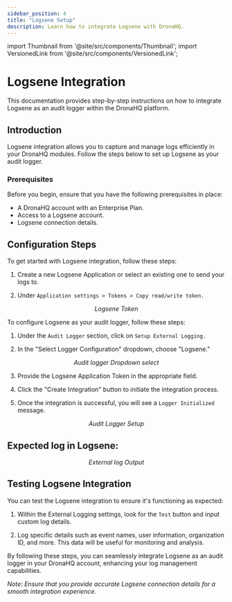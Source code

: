 ```yaml
---
sidebar_position: 4
title: "Logsene Setup"
description: Learn how to integrate Logsene with DronaHQ.
---
```


import Thumbnail from '@site/src/components/Thumbnail';
import VersionedLink from '@site/src/components/VersionedLink';

# Logsene Integration

This documentation provides step-by-step instructions on how to integrate Logsene as an audit logger within the DronaHQ platform.

## Introduction

Logsene integration allows you to capture and manage logs efficiently in your DronaHQ modules. Follow the steps below to set up Logsene as your audit logger.

### Prerequisites

Before you begin, ensure that you have the following prerequisites in place:

- A DronaHQ account with an Enterprise Plan.
- Access to a Logsene account.
- Logsene connection details.

## Configuration Steps

To get started with Logsene integration, follow these steps:

1. Create a new Logsene Application or select an existing one to send your logs to.

2. Under `Application settings > Tokens > Copy read/write token.`

<figure>
  <Thumbnail src="/img/audit-logger/token-logsene.png" alt="Logsene Token" width='100%'/>
  <figcaption align="center"><i>Logsene Token </i></figcaption>
</figure>


To configure Logsene as your audit logger, follow these steps:

1. Under the `Audit Logger` section, click on `Setup External Logging.`

2. In the "Select Logger Configuration" dropdown, choose "Logsene."

<figure>
  <Thumbnail src="/img/audit-logger/dropdown-logger.png" alt="Audit logger Dropdown select" width='100%'/>
  <figcaption align="center"><i>Audit logger Dropdown select</i></figcaption>
</figure>

3. Provide the Logsene Application Token in the appropriate field.

4. Click the "Create Integration" button to initiate the integration process.

5. Once the integration is successful, you will see a `Logger Initialized` message.

<figure>
  <Thumbnail src="/img/audit-logger/logsene-setup.png" alt="Logsene Setup" width='100%'/>
  <Thumbnail src="/img/audit-logger/audit-logger-setup.png" alt="Audit Logger Setup" width='100%'/>
  <figcaption align="center"><i>Audit Logger Setup</i></figcaption>
</figure>

## Expected log in Logsene:

<figure>
  <Thumbnail src="/img/audit-logger/output-logsene.png" alt="External log Output" width='100%'/>
  <figcaption align = "center"><i>External log Output</i></figcaption>
</figure>

## Testing Logsene Integration

You can test the Logsene integration to ensure it's functioning as expected:

1. Within the External Logging settings, look for the `Test` button and input custom log details.

2. Log specific details such as event names, user information, organization ID, and more. This data will be useful for monitoring and analysis.

By following these steps, you can seamlessly integrate Logsene as an audit logger in your DronaHQ account, enhancing your log management capabilities.

*Note: Ensure that you provide accurate Logsene connection details for a smooth integration experience.*
